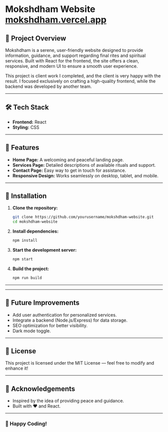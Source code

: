 # Mokshdham Website  [mokshdham.vercel.app](https://mokshdham.vercel.app)

## 🌟 Project Overview
Mokshdham is a serene, user-friendly website designed to provide information, guidance, and support regarding final rites and spiritual services. Built with React for the frontend, the site offers a clean, responsive, and modern UI to ensure a smooth user experience.

This project is client work I completed, and the client is very happy with the result. I focused exclusively on crafting a high-quality frontend, while the backend was developed by another team.

---

## 🛠️ Tech Stack
- **Frontend:** React
- **Styling:** CSS

---

## 🎯 Features
- **Home Page:** A welcoming and peaceful landing page.
- **Services Page:** Detailed descriptions of available rituals and support.
- **Contact Page:** Easy way to get in touch for assistance.
- **Responsive Design:** Works seamlessly on desktop, tablet, and mobile.

---

## 🚀 Installation

1. **Clone the repository:**
   ```bash
   git clone https://github.com/yourusername/mokshdham-website.git
   cd mokshdham-website
   ```

2. **Install dependencies:**
   ```bash
   npm install
   ```

3. **Start the development server:**
   ```bash
   npm start
   ```

4. **Build the project:**
   ```bash
   npm run build
   ```

---

---

## 📌 Future Improvements
- Add user authentication for personalized services.
- Integrate a backend (Node.js/Express) for data storage.
- SEO optimization for better visibility.
- Dark mode toggle.

---

## 📄 License
This project is licensed under the MIT License — feel free to modify and enhance it!

---

## 🙏 Acknowledgements
- Inspired by the idea of providing peace and guidance.
- Built with ❤️ and React.

---

### 🚀 Happy Coding!

